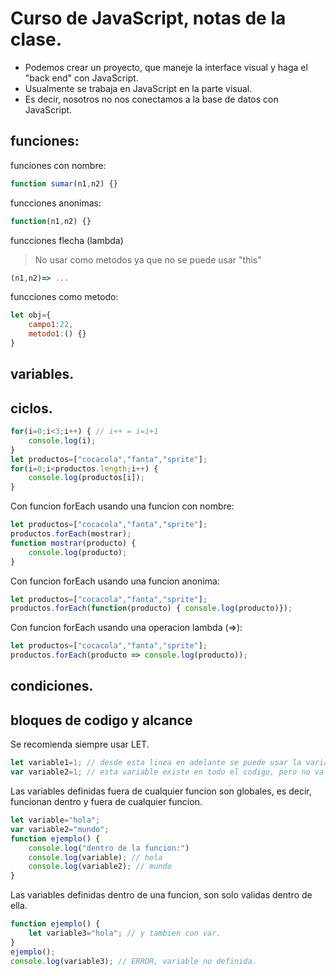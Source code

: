 # Curso de JavaScript, notas de la clase.

* Podemos crear un proyecto, que maneje la interface visual y haga el "back end" con JavaScript.
* Usualmente se trabaja en JavaScript en la parte visual.
* Es decir, nosotros no nos conectamos a la base de datos con JavaScript.

## funciones:

funciones con nombre:
```javascript
function sumar(n1,n2) {}
```
funcciones anonimas:
```javascript
function(n1,n2) {}
```
funcciones flecha (lambda)
> No usar como metodos ya que no se puede usar "this"

```javascript
(n1,n2)=> ...
```
funcciones como metodo:
```javascript
let obj={
    campo1:22,
    metodo1:() {}
}
```


## variables.

## ciclos.

```javascript
for(i=0;i<3;i++) { // i++ = i=i+1
    console.log(i);
}
let productos=["cocacola","fanta","sprite"];
for(i=0;i<productos.length;i++) {
    console.log(productos[i]);
}
```
Con funcion forEach usando una funcion con nombre:
```javascript
let productos=["cocacola","fanta","sprite"];
productos.forEach(mostrar);
function mostrar(producto) {
    console.log(producto);
}
```
Con funcion forEach usando una funcion anonima:
```javascript
let productos=["cocacola","fanta","sprite"];
productos.forEach(function(producto) { console.log(producto)});
```
Con funcion forEach usando una operacion lambda (=>):
```javascript
let productos=["cocacola","fanta","sprite"];
productos.forEach(producto => console.log(producto));
```
## condiciones.

## bloques de codigo y alcance
Se recomienda siempre usar LET.

```javascript
let variable1=1; // desde esta linea en adelante se puede usar la variable variable1
var variable2=1; // esta variable existe en todo el codigo, pero no va a estar definida hasta que se llame a esta linea
```

Las variables definidas fuera de cualquier funcion son globales, es decir, funcionan dentro y fuera de cualquier funcion.

```javascript
let variable="hola";
var variable2="mundo";
function ejemplo() {
    console.log("dentro de la funcion:")
    console.log(variable); // hola
    console.log(variable2); // mundo
}
```
Las variables definidas dentro de una funcion, son solo validas dentro de ella.

```javascript
function ejemplo() {
    let variable3="hola"; // y tambien con var.
}
ejemplo();
console.log(variable3); // ERROR, variable no definida.
```
